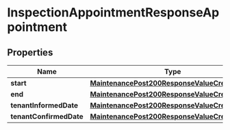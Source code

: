 

# InspectionAppointmentResponseAppointment


## Properties

| Name | Type | Description | Notes |
|------------ | ------------- | ------------- | -------------|
|**start** | [**MaintenancePost200ResponseValueCreatedDate**](MaintenancePost200ResponseValueCreatedDate.md) |  |  [optional] |
|**end** | [**MaintenancePost200ResponseValueCreatedDate**](MaintenancePost200ResponseValueCreatedDate.md) |  |  [optional] |
|**tenantInformedDate** | [**MaintenancePost200ResponseValueCreatedDate**](MaintenancePost200ResponseValueCreatedDate.md) |  |  [optional] |
|**tenantConfirmedDate** | [**MaintenancePost200ResponseValueCreatedDate**](MaintenancePost200ResponseValueCreatedDate.md) |  |  [optional] |



